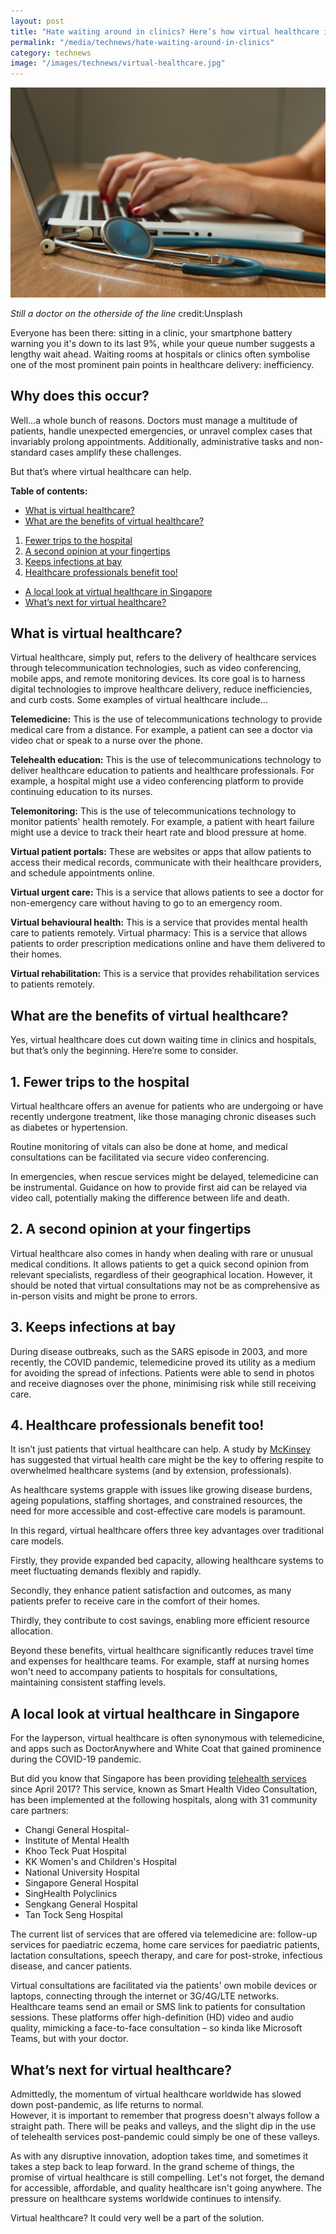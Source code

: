 ```yaml
---
layout: post
title: "Hate waiting around in clinics? Here’s how virtual healthcare is changing that."
permalink: "/media/technews/hate-waiting-around-in-clinics"
category: technews
image: "/images/technews/virtual-healthcare.jpg"
---
```


![Virtual Doctor](/images/technews/virtual-healthcare.jpg)

*Still a doctor on the otherside of the line* credit:Unsplash

Everyone has been there: sitting in a clinic, your smartphone battery warning you it's down to its last 9%, while your queue number suggests a lengthy wait ahead. Waiting rooms at hospitals or clinics often symbolise one of the most prominent pain points in healthcare delivery: inefficiency. 

## Why does this occur?
Well...a whole bunch of reasons. Doctors must manage a multitude of patients, handle unexpected emergencies, or unravel complex cases that invariably prolong appointments. Additionally, administrative tasks and non-standard cases amplify these challenges. 

But that’s where virtual healthcare can help.

**Table of contents:**
- [What is virtual healthcare?](/media/technews/hate-waiting-around-in-clinics#what-is-virtual-healthcare)
- [What are the benefits of virtual healthcare?](/media/technews/hate-waiting-around-in-clinics#what-are-the-benefits-of-virtual-healthcare)
1. [Fewer trips to the hospital](/media/technews/hate-waiting-around-in-clinics#1-fewer-trips-to-the-hospital)
2. [A second opinion at your fingertips](/media/technews/hate-waiting-around-in-clinics#2-a-second-opinion-at-your-fingertips)
3. [Keeps infections at bay](/media/technews/hate-waiting-around-in-clinics#3-keep-infections-at-bay)
4. [Healthcare professionals benefit too!](/media/technews/hate-waiting-around-in-clinics#4-healthcare-professionals-benefit-too)
- [A local look at virtual healthcare in Singapore](/media/technews/hate-waiting-around-in-clinics#a-local-look-at-virtual-healthcare-in-singapore)
- [What’s next for virtual healthcare?](/media/technews/hate-waiting-around-in-clinics#whats-next-for-virtual-healthcare)

## What is virtual healthcare?
Virtual healthcare, simply put, refers to the delivery of healthcare services through telecommunication technologies, such as video conferencing, mobile apps, and remote monitoring devices. Its core goal is to harness digital technologies to improve healthcare delivery, reduce inefficiencies, and curb costs. 
Some examples of virtual healthcare include…

**Telemedicine:** This is the use of telecommunications technology to provide medical care from a distance. For example, a patient can see a doctor via video chat or speak to a nurse over the phone.

**Telehealth education:** This is the use of telecommunications technology to deliver healthcare education to patients and healthcare professionals. For example, a hospital might use a video conferencing platform to provide continuing education to its nurses.

**Telemonitoring:** This is the use of telecommunications technology to monitor patients' health remotely. For example, a patient with heart failure might use a device to track their heart rate and blood pressure at home.

**Virtual patient portals:** These are websites or apps that allow patients to access their medical records, communicate with their healthcare providers, and schedule appointments online.

**Virtual urgent care:** This is a service that allows patients to see a doctor for non-emergency care without having to go to an emergency room.

**Virtual behavioural health:** This is a service that provides mental health care to patients remotely.
Virtual pharmacy: This is a service that allows patients to order prescription medications online and have them delivered to their homes.

**Virtual rehabilitation:** This is a service that provides rehabilitation services to patients remotely.  

## What are the benefits of virtual healthcare? 
Yes, virtual healthcare does cut down waiting time in clinics and hospitals, but that’s only the beginning. Here’re some to consider.

## 1. Fewer trips to the hospital 
Virtual healthcare offers an avenue for patients who are undergoing or have recently undergone treatment, like those managing chronic diseases such as diabetes or hypertension. 

Routine monitoring of vitals can also be done at home, and medical consultations can be facilitated via secure video conferencing. 

In emergencies, when rescue services might be delayed, telemedicine can be instrumental. Guidance on how to provide first aid can be relayed via video call, potentially making the difference between life and death.

## 2. A second opinion at your fingertips
Virtual healthcare also comes in handy when dealing with rare or unusual medical conditions. It allows patients to get a quick second opinion from relevant specialists, regardless of their geographical location. However, it should be noted that virtual consultations may not be as comprehensive as in-person visits and might be prone to errors.

## 3. Keeps infections at bay
During disease outbreaks, such as the SARS episode in 2003, and more recently, the COVID pandemic, telemedicine proved its utility as a medium for avoiding the spread of infections. Patients were able to send in photos and receive diagnoses over the phone, minimising risk while still receiving care.

## 4. Healthcare professionals benefit too!
It isn’t just patients that virtual healthcare can help. 
A study by [McKinsey](https://www.mckinsey.com/industries/healthcare/our-insights/virtual-hospitals-could-offer-respite-to-overwhelmed-health-systems) has suggested that virtual health care might be the key to offering respite to overwhelmed 
healthcare systems (and by extension, professionals).

As healthcare systems grapple with issues like growing disease burdens, ageing populations, staffing shortages, and constrained resources, the need for more accessible and cost-effective care models is paramount.

In this regard, virtual healthcare offers three key advantages over traditional care models. 

Firstly, they provide expanded bed capacity, allowing healthcare systems to meet fluctuating demands flexibly and rapidly. 

Secondly, they enhance patient satisfaction and outcomes, as many patients prefer to receive care in the comfort of their homes. 

Thirdly, they contribute to cost savings, enabling more efficient resource allocation.

Beyond these benefits, virtual healthcare significantly reduces travel time and expenses for healthcare teams. For example, staff at nursing homes won't need to accompany patients to hospitals for consultations, maintaining consistent staffing levels. 

## A local look at virtual healthcare in Singapore 
For the layperson, virtual healthcare is often synonymous with telemedicine, and apps such as DoctorAnywhere and White Coat that gained prominence during the COVID-19 pandemic. 

But did you know that Singapore has been providing [telehealth services](https://www.smartnation.gov.sg/initiatives/health/telehealth/) since April 2017?
This service, known as Smart Health Video Consultation, has been implemented at the following hospitals, along with 31 community care partners:
- Changi General Hospital-
- Institute of Mental Health
- Khoo Teck Puat Hospital
- KK Women's and Children's Hospital
- National University Hospital
- Singapore General Hospital
- SingHealth Polyclinics
- Sengkang General Hospital
- Tan Tock Seng Hospital

The current list of services that are offered via telemedicine are: follow-up services for paediatric eczema, home care services for paediatric patients, lactation consultations, speech therapy, and care for post-stroke, infectious disease, and cancer patients.

Virtual consultations are facilitated via the patients' own mobile devices or laptops, connecting through the internet or 3G/4G/LTE networks. Healthcare teams send an email or SMS link to patients for consultation sessions. 
These platforms offer high-definition (HD) video and audio quality, mimicking a face-to-face consultation – so kinda like Microsoft Teams, but with your doctor. 

## What’s next for virtual healthcare? 
Admittedly, the momentum of virtual healthcare worldwide has slowed down post-pandemic, as life returns to normal.  
However, it is important to remember that progress doesn't always follow a straight path. 
There will be peaks and valleys, and the slight dip in the use of telehealth services post-pandemic could simply be one of these valleys. 

As with any disruptive innovation, adoption takes time, and sometimes it takes a step back to leap forward.
In the grand scheme of things, the promise of virtual healthcare is still compelling. 
Let's not forget, the demand for accessible, affordable, and quality healthcare isn't going anywhere. The pressure on healthcare systems worldwide continues to intensify.

Virtual healthcare? It could very well be a part of the solution.
